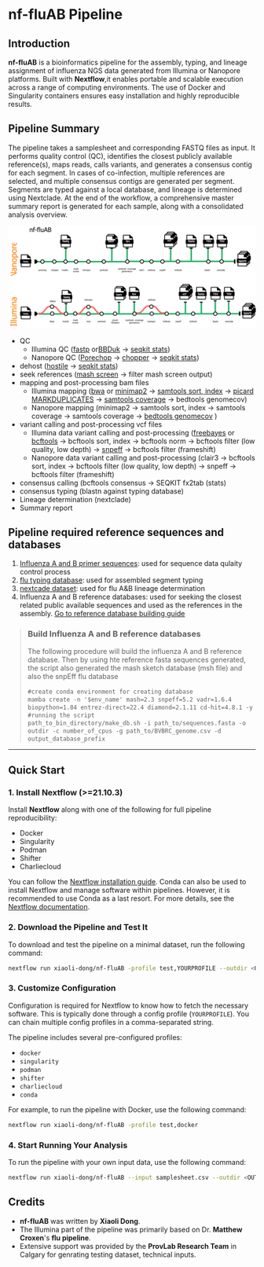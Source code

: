 # nf-fluAB Pipeline

## Introduction

**nf-fluAB** is a bioinformatics pipeline for the assembly, typing, and lineage assignment of influenza NGS data generated from Illumina or Nanopore platforms. Built with **Nextflow**,it enables portable and scalable execution across a range of computing environments. The use of Docker and Singularity containers ensures easy installation and highly reproducible results.


## Pipeline Summary
The pipeline takes a samplesheet and corresponding FASTQ files as input. It performs quality control (QC), identifies the closest publicly available reference(s), maps reads, calls variants, and generates a consensus contig for each segment. In cases of co-infection, multiple references are selected, and multiple consensus contigs are generated per segment. Segments are typed against a local database, and lineage is determined using Nextclade. At the end of the workflow, a comprehensive master summary report is generated for each sample, along with a consolidated analysis overview.

![Pipeline Diagram](assets/nf-fluab-drawio.svg)


* QC
  * Illumina QC ([fastp](https://github.com/OpenGene/fastp) or[BBDuk](https://jgi.doe.gov/data-and-tools/software-tools/bbtools/bb-tools-user-guide/bbduk-guide/) -> [seqkit stats](https://bioinf.shenwei.me/seqkit/usage/#stats))
  * Nanopore QC ([Porechop](https://github.com/rrwick/Porechop) -> [chopper](https://github.com/wdecoster/chopper) -> [seqkit stats](https://bioinf.shenwei.me/seqkit/usage/#stats))
* dehost ([hostile](https://github.com/bede/hostile) -> [seqkit stats](https://bioinf.shenwei.me/seqkit/usage/#stats))
* seek references ([mash screen](https://github.com/marbl/Mash) -> filter mash screen output)
* mapping and post-processing bam files
  * Illumina mapping ([bwa](https://github.com/lh3/bwa) or [minimap2](https://github.com/lh3/minimap2) -> [samtools sort, index](https://www.htslib.org/doc/samtools.html) -> [picard MARKDUPLICATES](https://broadinstitute.github.io/picard/command-line-overview.html#MarkDuplicates) -> [samtools coverage](https://www.htslib.org/doc/samtools-coverage.html) -> bedtools genomecov)
  * Nanopore mapping (minimap2 -> samtools sort, index -> samtools coverage -> samtools coverage -> [bedtools genomecov](https://bedtools.readthedocs.io/en/latest/content/overview.html) )
* variant calling and post-processing vcf files
  * Illumina data variant calling and post-processing ([freebayes](https://github.com/freebayes/freebayes) or [bcftools](https://samtools.github.io/bcftools/bcftools.html) -> bcftools sort, index -> bcftools norm -> bcftools filter (low quality, low depth) -> [snpeff](https://pcingola.github.io/SnpEff/) -> bcftools filter (frameshift)
  * Nanopore data variant calling and post-processing (clair3 -> bcftools sort, index -> bcftools filter (low quality, low depth) -> snpeff -> bcftools filter (frameshift)
* consensus calling (bcftools consensus -> SEQKIT fx2tab (stats) 
* consensus typing (blastn against typing database)
* Lineage determination (nextclade)
* Summary report

## Pipeline required reference sequences and databases
1. [Influenza A and B  primer sequences](assets/flu-primers.fa): used for sequence data qulaity control process
2. [flu typing database](assets/typing.fa): used for assembled segment typing 
3. [nextcade dataset](https://github.com/nextstrain/nextclade_data/tree/master/data/nextstrain/flu): used for flu A&B lineage determination
4. Influenza A and B reference databases: used for seeking the closest related public available sequences and used as the references in the assembly. [Go to reference database building guide](#build-influenza-a-and-b-reference-databases)

>### Build Influenza A and B reference databases
>The following procedure will build the influenza A and B reference database. Then by using hte reference fasta sequences generated, the script also generated the mash sketch database (msh file) and also the snpEff flu database
> ```
 >#create conda environment for creating database
 >mamba create -n '$env_name' mash=2.3 snpeff=5.2 vadr=1.6.4 biopython=1.84 entrez-direct=22.4 diamond=2.1.11 cd-hit=4.8.1 -y
 >#running the script
 >path_to_bin_directory/make_db.sh -i path_to/sequences.fasta -o outdir -c number_of_cpus -g path_to/BVBRC_genome.csv -d output_database_prefix
 >
 >```

---

## Quick Start

### 1. Install Nextflow (>=21.10.3)

Install **Nextflow** along with one of the following for full pipeline reproducibility:
- Docker
- Singularity
- Podman
- Shifter
- Charliecloud

You can follow the [Nextflow installation guide](https://www.nextflow.io/docs/latest/getstarted.html). Conda can also be used to install Nextflow and manage software within pipelines. However, it is recommended to use Conda as a last resort. For more details, see the [Nextflow documentation](https://www.nextflow.io/docs/latest/usage.html#containerization).

### 2. Download the Pipeline and Test It

To download and test the pipeline on a minimal dataset, run the following command:

```bash
nextflow run xiaoli-dong/nf-fluAB -profile test,YOURPROFILE --outdir <OUTDIR>
```
### 3. Customize Configuration

Configuration is required for Nextflow to know how to fetch the necessary software. This is typically done through a config profile (`YOURPROFILE`). You can chain multiple config profiles in a comma-separated string.

The pipeline includes several pre-configured profiles:

- `docker`
- `singularity`
- `podman`
- `shifter`
- `charliecloud`
- `conda`

For example, to run the pipeline with Docker, use the following command:

```bash
nextflow run xiaoli-dong/nf-fluAB -profile test,docker
```
### 4. Start Running Your Analysis

To run the pipeline with your own input data, use the following command:

```bash
nextflow run xiaoli-dong/nf-fluAB --input samplesheet.csv --outdir <OUTDIR> -profile <docker/singularity/podman/shifter/charliecloud/conda/institute>
```
## Credits

- **nf-fluAB** was written by **Xiaoli Dong**.
- The Illumina part of the pipeline was primarily based on Dr. **Matthew Croxen**'s **flu pipeline**.
- Extensive support was provided by the **ProvLab Research Team** in Calgary for genrating testing dataset, technical inputs.
